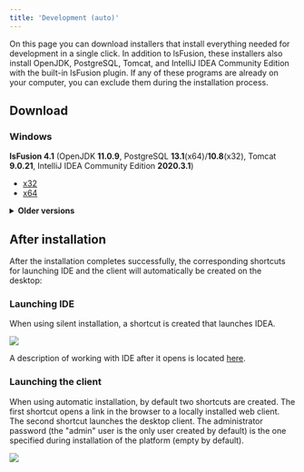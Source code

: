 ```yaml
---
title: 'Development (auto)'
---
```


On this page you can download installers that install everything needed for development in a single click. In addition to lsFusion, these installers also install OpenJDK, PostgreSQL, Tomcat, and IntelliJ IDEA Community Edition with the built-in lsFusion plugin. If any of these programs are already on your computer, you can exclude them during the installation process.

## Download

### Windows

**lsFusion 4.1** (OpenJDK **11.0.9**, PostgreSQL **13.1**(x64)/**10.8**(x32), Tomcat **9.0.21**, IntelliJ IDEA Community Edition **2020.3.1**)

- [x32](https://download.lsfusion.org/exe/lsfusion-dev-4.1.exe)
- [x64](https://download.lsfusion.org/exe/lsfusion-dev-4.1-x64.exe)

<details>
<summary><strong>Older versions</strong></summary>

- lsFusion 4.0 ([x32](https://download.lsfusion.org/exe/lsfusion-dev-4.0.exe) / [x64](https://download.lsfusion.org/exe/lsfusion-dev-4.0-x64.exe))
- lsFusion 3.1 ([x32](https://download.lsfusion.org/exe/lsfusion-dev-3.1.exe) / [x64](https://download.lsfusion.org/exe/lsfusion-dev-3.1-x64.exe))
- lsFusion 2.4 ([x32](https://download.lsfusion.org/exe/lsfusion-dev-2.4.exe) / [x64](https://download.lsfusion.org/exe/lsfusion-dev-2.4-x64.exe))

</details>
   

## After installation

After the installation completes successfully, the corresponding shortcuts for launching IDE and the client will automatically be created on the desktop:

### Launching IDE

When using silent installation, a shortcut is created that launches IDEA.

![](images/Development_auto_IDEA.png)

A description of working with IDE after it opens is located [here](IDE.md).

### Launching the client

When using automatic installation, by default two shortcuts are created. The first shortcut opens a link in the browser to a locally installed web client. The second shortcut launches the desktop client. The administrator password (the "admin" user is the only user created by default) is the one specified during installation of the platform (empty by default).

![](images/Development_auto_lsFusion.png)

